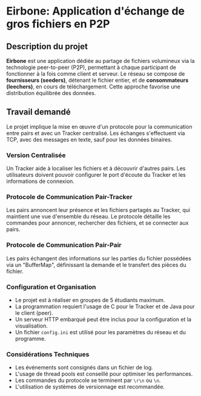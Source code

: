 # Eirbone: Application d'échange de gros fichiers en P2P

## Description du projet
**Eirbone** est une application dédiée au partage de fichiers volumineux via la technologie peer-to-peer (P2P), permettant à chaque participant de fonctionner à la fois comme client et serveur. Le réseau se compose de **fournisseurs (seeders)**, détenant le fichier entier, et de **consommateurs (leechers)**, en cours de téléchargement. Cette approche favorise une distribution équilibrée des données.

## Travail demandé
Le projet implique la mise en œuvre d'un protocole pour la communication entre pairs et avec un Tracker centralisé. Les échanges s'effectuent via TCP, avec des messages en texte, sauf pour les données binaires.

### Version Centralisée
Un Tracker aide à localiser les fichiers et à découvrir d'autres pairs. Les utilisateurs doivent pouvoir configurer le port d'écoute du Tracker et les informations de connexion.

### Protocole de Communication Pair-Tracker
Les pairs annoncent leur présence et les fichiers partagés au Tracker, qui maintient une vue d'ensemble du réseau. Le protocole détaille les commandes pour annoncer, rechercher des fichiers, et se connecter aux pairs.

### Protocole de Communication Pair-Pair
Les pairs échangent des informations sur les parties du fichier possédées via un "BufferMap", définissant la demande et le transfert des pièces du fichier.

### Configuration et Organisation
- Le projet est à réaliser en groupes de 5 étudiants maximum.
- La programmation requiert l'usage de C pour le Tracker et de Java pour le client (peer).
- Un serveur HTTP embarqué peut être inclus pour la configuration et la visualisation.
- Un fichier `config.ini` est utilisé pour les paramètres du réseau et du programme.

### Considérations Techniques
- Les événements sont consignés dans un fichier de log.
- L'usage de thread pools est conseillé pour optimiser les performances.
- Les commandes du protocole se terminent par `\r\n` ou `\n`.
- L'utilisation de systèmes de versionnage est recommandée.
